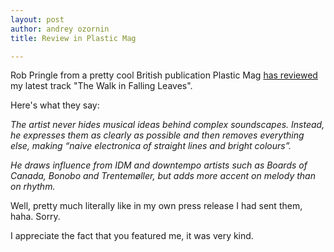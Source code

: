 ```yaml
---
layout: post
author: andrey ozornin
title: Review in Plastic Mag

---
```


Rob Pringle from a pretty cool British publication Plastic Mag [has reviewed](https://plasticmag.co.uk/2021/03/16/downtempo-from-three-colored-squares/) my latest track "The Walk in Falling Leaves".

Here's what they say:

_The artist never hides musical ideas behind complex soundscapes. Instead, he expresses them as clearly as possible and then removes everything else, making “naive electronica of straight lines and bright colours”._

_He draws influence from IDM and downtempo artists such as Boards of Canada, Bonobo and Trentemøller, but adds more accent on melody than on rhythm._

Well, pretty much literally like in my own press release I had sent them, haha. Sorry.

I appreciate the fact that you featured me, it was very kind.
